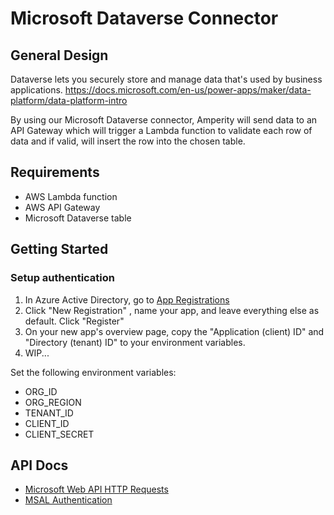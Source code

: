 # Microsoft Dataverse Connector

## General Design
Dataverse lets you securely store and manage data that's used by business applications.
https://docs.microsoft.com/en-us/power-apps/maker/data-platform/data-platform-intro

By using our Microsoft Dataverse connector, Amperity will send data to an API Gateway which will trigger a Lambda function to validate each row of data and if valid, will insert the row into the chosen table.

## Requirements
- AWS Lambda function
- AWS API Gateway
- Microsoft Dataverse table

## Getting Started

### Setup authentication
1. In Azure Active Directory, go to [App Registrations](https://portal.azure.com/#view/Microsoft_AAD_IAM/ActiveDirectoryMenuBlade/~/RegisteredApps)
2. Click "New Registration" , name your app, and leave everything else as default. Click "Register"
3. On your new app's overview page, copy the "Application (client) ID" and "Directory (tenant) ID" to your environment variables.
4. WIP...

Set the following environment variables:
- ORG_ID
- ORG_REGION
- TENANT_ID
- CLIENT_ID
- CLIENT_SECRET

## API Docs
- [Microsoft Web API HTTP Requests](https://docs.microsoft.com/en-us/power-apps/developer/data-platform/webapi/compose-http-requests-handle-errors)
- [MSAL Authentication](https://github.com/AzureAD/microsoft-authentication-library-for-python/blob/dev/sample/confidential_client_secret_sample.py)